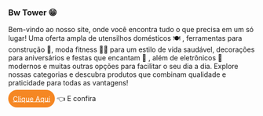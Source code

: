 ### Bw Tower 😁

Bem-vindo ao nosso site, onde você encontra tudo o que precisa em um só lugar! Uma oferta ampla de utensilhos domésticos 🍽️ , ferramentas para construção 🧰, moda fitness 🏃‍♂️ para um estilo de
vida saudável, decorações para aniversários e festas que encantam 🥳 , além de eletrônicos 📱 modernos e muitas outras opções para facilitar o seu dia a dia. Explore nossas categorias e descubra produtos que combinam qualidade e praticidade para todas as vantagens!


<a href="./home.html"  style="background-color: rgb(245, 135, 35);color:white; border-radius:50px; padding:1vw">Clique Aqui</a> 👈 E confira 
